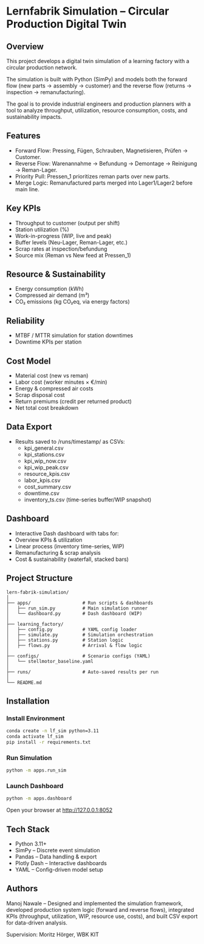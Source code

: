 # Lernfabrik Simulation – Circular Production Digital Twin

## Overview
This project develops a digital twin simulation of a learning factory with a circular production network.

The simulation is built with Python (SimPy) and models both the forward flow (new parts → assembly → customer) and the reverse flow (returns → inspection → remanufacturing).

The goal is to provide industrial engineers and production planners with a tool to analyze throughput, utilization, resource consumption, costs, and sustainability impacts.

## Features

- Forward Flow: Pressing, Fügen, Schrauben, Magnetisieren, Prüfen → Customer.
- Reverse Flow: Warenannahme → Befundung → Demontage → Reinigung → Reman-Lager.
- Priority Pull: Pressen_1 prioritizes reman parts over new parts.
- Merge Logic: Remanufactured parts merged into Lager1/Lager2 before main line.

## Key KPIs

- Throughput to customer (output per shift)
- Station utilization (%)
- Work-in-progress (WIP, live and peak)
- Buffer levels (Neu-Lager, Reman-Lager, etc.)
- Scrap rates at inspection/befundung
- Source mix (Reman vs New feed at Pressen_1)

## Resource & Sustainability

- Energy consumption (kWh)
- Compressed air demand (m³)
- CO₂ emissions (kg CO₂eq, via energy factors)

## Reliability

- MTBF / MTTR simulation for station downtimes
- Downtime KPIs per station

## Cost Model

- Material cost (new vs reman)
- Labor cost (worker minutes × €/min)
- Energy & compressed air costs
- Scrap disposal cost
- Return premiums (credit per returned product)
- Net total cost breakdown

## Data Export

- Results saved to /runs/timestamp/ as CSVs:
    - kpi_general.csv
    - kpi_stations.csv
    - kpi_wip_now.csv
    - kpi_wip_peak.csv
    - resource_kpis.csv
    - labor_kpis.csv
    - cost_summary.csv
    - downtime.csv
    - inventory_ts.csv (time-series buffer/WIP snapshot)

## Dashboard

- Interactive Dash dashboard with tabs for:
- Overview KPIs & utilization
- Linear process (inventory time-series, WIP)
- Remanufacturing & scrap analysis
- Cost & sustainability (waterfall, stacked bars)

## Project Structure
```text
lern-fabrik-simulation/
│
├── apps/                   # Run scripts & dashboards
│   ├── run_sim.py          # Main simulation runner
│   └── dashboard.py        # Dash dashboard (WIP)
│
├── learning_factory/       
│   ├── config.py           # YAML config loader
│   ├── simulate.py         # Simulation orchestration
│   ├── stations.py         # Station logic
│   ├── flows.py            # Arrival & flow logic
│
├── configs/                # Scenario configs (YAML)
│   └── stellmotor_baseline.yaml
│
├── runs/                   # Auto-saved results per run
│
└── README.md
```
## Installation

### Install Environment
```bash
conda create -n lf_sim python=3.11
conda activate lf_sim
pip install -r requirements.txt
```

### Run Simulation
```bash
python -m apps.run_sim
```

### Launch Dashboard
```bash
python -m apps.dashboard
```
Open your browser at http://127.0.0.1:8052

## Tech Stack

- Python 3.11+
- SimPy – Discrete event simulation
- Pandas – Data handling & export
- Plotly Dash – Interactive dashboards
- YAML – Config-driven model setup

## Authors

Manoj Nawale – Designed and implemented the simulation framework, developed production system logic (forward and reverse flows), integrated KPIs (throughput, utilization, WIP, resource use, costs), and built CSV export for data-driven analysis.

Supervision: Moritz Hörger, WBK KIT